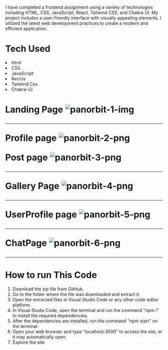 I have completed a frontend assignment using a variety of technologies including HTML, CSS, JavaScript, React, Tailwind CSS, and Chakra UI. My project includes a user-friendly interface with visually appealing elements. I utilized the latest web development practices to create a modern and efficient application.

<h1>Tech Used</h1>

   <li>Html</li>
   <li> CSS</li>
   <li>JavaScript</li>
   <li>RectJs</li>
   <li>Tailwind Css</li>
   <li>Chakra-Ui</li>
 
<h1>   

Landing Page
![panorbit-1-img](https://user-images.githubusercontent.com/97114184/224637210-4b0a2998-c40c-4d68-9f18-3ef7aa8feb10.png)

  <hr>
  
Profile page
![panorbit-2-png](https://user-images.githubusercontent.com/97114184/224637217-c4e1afdf-23b0-4fe8-8ac7-fa7057a03c39.png)

Post page
![panorbit-3-png](https://user-images.githubusercontent.com/97114184/224637225-22ea5275-f3b4-4194-9594-9cccfccc46d6.png)

   <hr>
  
Gallery Page
![panorbit-4-png](https://user-images.githubusercontent.com/97114184/224637231-44ef97c8-3c27-4871-a257-6dc55b86cc21.png)
  
 <hr>
  
UserProfile page
![panorbit-5-png](https://user-images.githubusercontent.com/97114184/224637232-f5c1a3f9-d307-4fa0-a7d0-666ba52308cb.png)

   <hr>
  
ChatPage
![panorbit-6-png](https://user-images.githubusercontent.com/97114184/224637234-fb6b9d8a-b0ad-4b3b-b319-83dc51983b58.png)
  
   <hr>
  
# How to run This Code 
   <ol>
<li>Download the zip file from GitHub.</li>
<li>Go to the folder where the file was downloaded and extract it.</li>
<li>Open the extracted files in Visual Studio Code or any other code editor platform.</li>
<li>In Visual Studio Code, open the terminal and run the command "npm i" to install the required dependencies.</li>
<li>After the dependencies are installed, run the command "npm start" on the terminal.</li>
<li>Open your web browser and type "localhost:3000" to access the site, or it may automatically open.</li>
<li>Explore the site</li>
   </ol>
